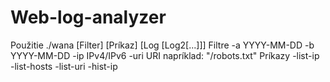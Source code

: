 # Web-log-analyzer

Použitie
  ./wana [Filter] [Príkaz] [Log [Log2[...]]]
Filtre
  -a YYYY-MM-DD
  -b YYYY-MM-DD
  -ip IPv4/IPv6
  -uri URI    napríklad: "/robots\.txt"
Príkazy
  -list-ip
  -list-hosts
  -list-uri
  -hist-ip
